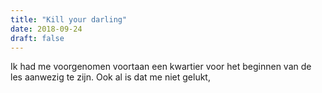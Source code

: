 ```yaml
---
title: "Kill your darling"
date: 2018-09-24
draft: false
---
```


Ik had me voorgenomen voortaan een kwartier voor het beginnen van de les aanwezig te zijn. Ook al is dat me niet gelukt, 